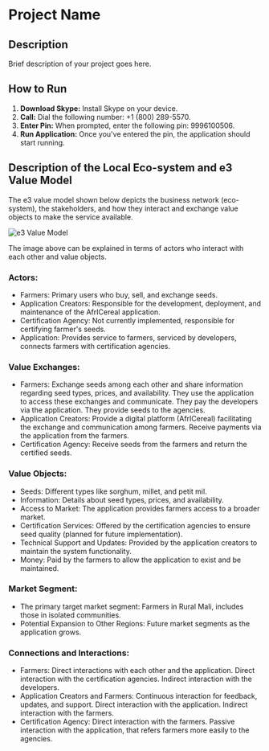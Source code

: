 # Project Name

## Description
Brief description of your project goes here.

## How to Run
1. **Download Skype:** Install Skype on your device.
2. **Call:** Dial the following number: +1 (800) 289-5570.
3. **Enter Pin:** When prompted, enter the following pin: 9996100506.
4. **Run Application:** Once you've entered the pin, the application should start running.

## Description of the Local Eco-system and e3 Value Model
The e3 value model shown below depicts the business network (eco-system), the stakeholders, and how they interact and exchange value objects to make the service available.

![e3 Value Model](https://github.com/velsmika/ICT4D/assets/58292012/fb549954-3dab-4463-bf70-53c2e7164c9f)

The image above can be explained in terms of actors who interact with each other and value objects.

### Actors:
- Farmers: Primary users who buy, sell, and exchange seeds.
- Application Creators: Responsible for the development, deployment, and maintenance of the AfrICereal application.
- Certification Agency: Not currently implemented, responsible for certifying farmer's seeds.
- Application: Provides service to farmers, serviced by developers, connects farmers with certification agencies.

### Value Exchanges:
- Farmers: Exchange seeds among each other and share information regarding seed types, prices, and availability. They use the application to access these exchanges and communicate. They pay the developers via the application. They provide seeds to the agencies.
- Application Creators: Provide a digital platform (AfrICereal) facilitating the exchange and communication among farmers. Receive payments via the application from the farmers.
- Certification Agency: Receive seeds from the farmers and return the certified seeds.

### Value Objects:
- Seeds: Different types like sorghum, millet, and petit mil.
- Information: Details about seed types, prices, and availability.
- Access to Market: The application provides farmers access to a broader market.
- Certification Services: Offered by the certification agencies to ensure seed quality (planned for future implementation).
- Technical Support and Updates: Provided by the application creators to maintain the system functionality.
- Money: Paid by the farmers to allow the application to exist and be maintained.

### Market Segment:
- The primary target market segment: Farmers in Rural Mali, includes those in isolated communities.
- Potential Expansion to Other Regions: Future market segments as the application grows.

### Connections and Interactions:
- Farmers: Direct interactions with each other and the application. Direct interaction with the certification agencies. Indirect interaction with the developers.
- Application Creators and Farmers: Continuous interaction for feedback, updates, and support. Direct interaction with the application. Indirect interaction with the farmers.
- Certification Agency: Direct interaction with the farmers. Passive interaction with the application, that refers farmers more easily to the agencies.
